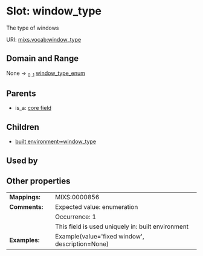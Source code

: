 
# Slot: window_type


The type of windows

URI: [mixs.vocab:window_type](https://w3id.org/mixs/vocab/window_type)


## Domain and Range

None &#8594;  <sub>0..1</sub> [window_type_enum](window_type_enum.md)

## Parents

 *  is_a: [core field](core_field.md)

## Children

 *  [built environment➞window_type](built_environment_window_type.md)

## Used by


## Other properties

|  |  |  |
| --- | --- | --- |
| **Mappings:** | | MIXS:0000856 |
| **Comments:** | | Expected value: enumeration |
|  | | Occurrence: 1 |
|  | | This field is used uniquely in: built environment |
| **Examples:** | | Example(value='fixed window', description=None) |

